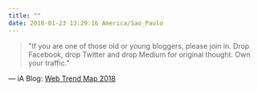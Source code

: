 ```yaml
---
title: ""
date: 2018-01-23 13:29:16 America/Sao_Paulo
---
```


> "If you are one of those old or young bloggers, please join in. Drop Facebook, drop Twitter and drop Medium for original thought. Own your traffic."

— iA Blog: [Web Trend Map 2018](https://ia.net/topics/web-trend-map-2018/)
